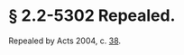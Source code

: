 # § 2.2-5302 Repealed.

<p>Repealed by Acts 2004, c. <a href='http://lis.virginia.gov/cgi-bin/legp604.exe?041+ful+CHAP0038'>38</a>.</p>